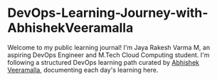 # DevOps-Learning-Journey-with-AbhishekVeeramalla
Welcome to my public learning journal! I'm Jaya Rakesh Varma M, an aspiring DevOps Engineer and M.Tech Cloud Computing student. I'm following a structured DevOps learning path curated by [Abhishek Veeramalla](https://in.linkedin.com/in/abhishek-veeramalla), documenting each day's learning here.
